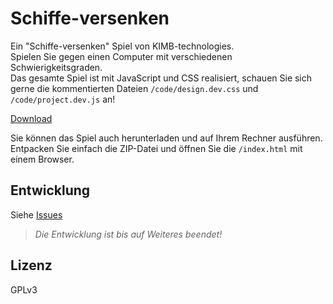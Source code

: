 # Schiffe-versenken

Ein "Schiffe-versenken" Spiel von KIMB-technologies.  
Spielen Sie gegen einen Computer mit verschiedenen Schwierigkeitsgraden.  
Das gesamte Spiel ist mit JavaScript und CSS realisiert, schauen Sie sich gerne
die kommentierten Dateien `/code/design.dev.css` und `/code/project.dev.js` an!
  
[Download](https://github.com/kimbtech/Schiffe-versenken/releases)
  
Sie können das Spiel auch herunterladen und auf Ihrem Rechner ausführen.
Entpacken Sie einfach die ZIP-Datei und öffnen Sie die `/index.html` mit einem Browser.  
  
## Entwicklung
Siehe [Issues](https://github.com/kimbtech/Schiffe-versenken/issues)

> *Die Entwicklung ist bis auf Weiteres beendet!*

## Lizenz

GPLv3

